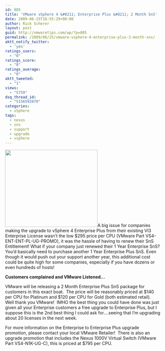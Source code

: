 ```yaml
---
id: 885
title: 'VMware vSphere 4 &#8211; Enterprise Plus &#8211; 2 Month SnS'
date: 2009-06-25T16:55:29+00:00
author: Rick Scherer
layout: post
guid: http://vmwaretips.com/wp/?p=885
permalink: /2009/06/25/vmware-vsphere-4-enterprise-plus-2-month-sns/
aktt_notify_twitter:
  - 'yes'
ratings_users:
  - "0"
ratings_score:
  - "0"
ratings_average:
  - "0"
aktt_tweeted:
  - "1"
views:
  - "5759"
dsq_thread_id:
  - "5156592070"
categories:
  - vSphere
tags:
  - nexus
  - sns
  - support
  - upgrade
  - vsphere
---
```

<img class="alignright" src="http://campaign.vmware.com/partners/pc/promotions/vsphere/vsphere_promos-03.jpg" alt="" width="300" height="250" />A big issue for companies making the upgrade to vSphere 4 Enterprise Plus from their existing VI3 Enterprise License wasn&#8217;t the low $295 price per CPU (VMware Part VS4-ENT-ENT-PL-UG-PROMO), it was the hassle of having to renew their SnS Entitlement! What if your company just renewed their 1 Year Enterprise SnS? You&#8217;d basically need to purchase another 1 Year Enterprise Plus SnS. Even though it would push out your support another year, this additional cost could be quite high for some companies, especially if you have dozens or even hundreds of hosts!

**Customers complained and VMware Listened&#8230;**

VMware will be releasing a 2 Month Enterprise Plus SnS package for customers in this exact boat.  The price will be reasonably priced at $140 per CPU for Platinum and $120 per CPU for Gold (both estimated retail). Well thank you VMware!  IMHO the best thing you could have done was just given all your Enterprise customers a free upgrade to Enterprise Plus, but I suppose this is the 2nd best thing I could ask for&#8230;.seeing that I&#8217;m upgrading about 20 licenses in the next week.

For more information on the Enterprise to Enterprise Plus upgrade promotion, please contact your local VMware Retailer!  There is also an upgrade promotion that includes the Nexus 1000V Virtual Switch (VMware Part VS4-N1K-UG-C), this is priced at $795 per CPU.